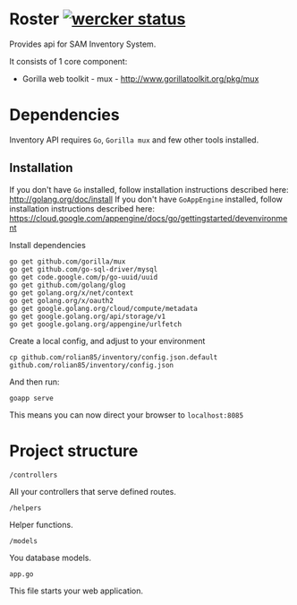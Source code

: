 Roster [![wercker status](https://app.wercker.com/status/fe7fa70bc9471fdaff6bafc0eda3d74d/s "wercker status")](https://app.wercker.com/project/bykey/fe7fa70bc9471fdaff6bafc0eda3d74d)
===============

Provides api for SAM Inventory System.

It consists of 1 core component:

- Gorilla web toolkit - mux - http://www.gorillatoolkit.org/pkg/mux

# Dependencies

Inventory API requires `Go`, `Gorilla mux` and few other tools installed.

## Installation

If you don't have `Go` installed, follow installation instructions described here: http://golang.org/doc/install
If you don't have `GoAppEngine` installed, follow installation instructions described here: https://cloud.google.com/appengine/docs/go/gettingstarted/devenvironment

Install dependencies
```
go get github.com/gorilla/mux
go get github.com/go-sql-driver/mysql
go get code.google.com/p/go-uuid/uuid
go get github.com/golang/glog
go get golang.org/x/net/context
go get golang.org/x/oauth2
go get google.golang.org/cloud/compute/metadata
go get google.golang.org/api/storage/v1
go get google.golang.org/appengine/urlfetch
```

Create a local config, and adjust to your environment

```
cp github.com/rolian85/inventory/config.json.default github.com/rolian85/inventory/config.json
```

And then run:

```
goapp serve
```

This means you can now direct your browser to `localhost:8085`

# Project structure

`/controllers`

All your controllers that serve defined routes.

`/helpers`

Helper functions.

`/models`

You database models.

`app.go`

This file starts your web application.

